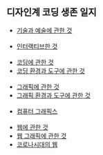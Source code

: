 <h2>디자인계 코딩 생존 일지</h2>
<ul>
 <li><a href = "./script/intro.md">기술과 예술에 관한 것</a></li>
 <br>
 <li><a href = "./script/interactive.md">인터랙티브한 것</a></li>
 <br>
 <li><a href = "./script/coding.md">코딩에 관한 것</a></li>
 <li><a href = "./script/env-and-tool-for-coding.md">코딩 환경과 도구에 관한 것</a></li>
 <br>
 <li><a href = "./script/graphics.md">그래픽에 관한 것</a></li>
 <li><a href = "./script/env-and-tool-for-graphics.md">그래픽 환경과 도구에 관한 것</a></li>
 <br>
 <li><a href = "./script/computer-graphics.md">컴퓨터 그래픽스</a></li>
 <br>
 <li><a href = "./script/webart.md">웹에 관한 것</a></li>
 <li><a href = "./script/webapi.md">웹 그래픽에 관한 것</a></li>
 <li><a href = "./script/covid-and-web.md">코로나시대의 웹</a></li>
 <br>
</ul>

